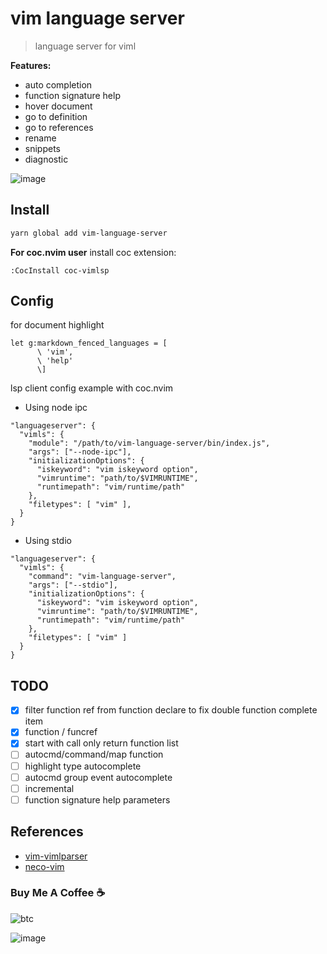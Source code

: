 # vim language server

> language server for viml

**Features:**

- auto completion
- function signature help
- hover document
- go to definition
- go to references
- rename
- snippets
- diagnostic

![image](https://user-images.githubusercontent.com/5492542/57384333-019b9880-71e3-11e9-9ee8-7e731944777b.png)

## Install

``` sh
yarn global add vim-language-server
```

**For coc.nvim user** install coc extension:

``` vim
:CocInstall coc-vimlsp
```

## Config

for document highlight

``` vim
let g:markdown_fenced_languages = [
      \ 'vim',
      \ 'help'
      \]
```

lsp client config example with coc.nvim

- Using node ipc

``` jsonc
"languageserver": {
  "vimls": {
    "module": "/path/to/vim-language-server/bin/index.js",
    "args": ["--node-ipc"],
    "initializationOptions": {
      "iskeyword": "vim iskeyword option",
      "vimruntime": "path/to/$VIMRUNTIME",
      "runtimepath": "vim/runtime/path"
    },
    "filetypes": [ "vim" ],
  }
}
```

- Using stdio

``` jsonc
"languageserver": {
  "vimls": {
    "command": "vim-language-server",
    "args": ["--stdio"],
    "initializationOptions": {
      "iskeyword": "vim iskeyword option",
      "vimruntime": "path/to/$VIMRUNTIME",
      "runtimepath": "vim/runtime/path"
    },
    "filetypes": [ "vim" ]
  }
}
```

## TODO

- [x] filter function ref from function declare to fix double function complete item
- [x] function / funcref
- [x] start with call only return function list
- [ ] autocmd/command/map function
- [ ] highlight type autocomplete
- [ ] autocmd group event autocomplete
- [ ] incremental
- [ ] function signature help parameters

## References

- [vim-vimlparser](https://github.com/vim-jp/vim-vimlparser)
- [neco-vim](https://github.com/Shougo/neco-vim)

### Buy Me A Coffee ☕️

![btc](https://img.shields.io/keybase/btc/iamcco.svg?style=popout-square)

![image](https://user-images.githubusercontent.com/5492542/42771079-962216b0-8958-11e8-81c0-520363ce1059.png)
